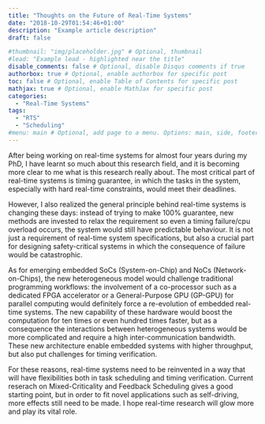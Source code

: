 ```yaml
---
title: "Thoughts on the Future of Real-Time Systems"
date: "2018-10-29T01:54:46+01:00"
description: "Example article description"
draft: false

#thumbnail: "img/placeholder.jpg" # Optional, thumbnail
#lead: "Example lead - highlighted near the title"
disable_comments: false # Optional, disable Disqus comments if true
authorbox: true # Optional, enable authorbox for specific post
toc: false # Optional, enable Table of Contents for specific post
mathjax: true # Optional, enable MathJax for specific post
categories:
  - "Real-Time Systems"
tags:
  - "RTS"
  - "Scheduling"
#menu: main # Optional, add page to a menu. Options: main, side, footer
---
```


After being working on real-time systems for almost four years during my PhD, I have learnt so much about this research field, and it is becoming more clear to me what is this research really about. The most critical part of real-time systems is timing guarantee, in which the tasks in the system, especially with hard real-time constraints, would meet their deadlines.

However, I also realized the general principle behind real-time systems is changing these days: instead of trying to make 100% guarantee, new methods are invested to relax the requirement so even a timing failure/cpu overload occurs, the system would still have predictable behaviour. It is not just a requirement of real-time system specifications, but also a crucial part for designing safety-critical systems in which the consequence of failure would be catastrophic.

As for emerging embedded SoCs (System-on-Chip) and NoCs (Network-on-Chips), the new heterogeneous model would challenge traditional programming workflows: the involvement of a co-processor such as a dedicated FPGA accelerator or a General-Purpose GPU (GP-GPU) for parallel computing would definitely force a re-evolution of embedded real-time systems. The new capability of these hardware would boost the computation for ten times or even hundred times faster, but as a consequence the interactions between heterogeneous systems would be more complicated and require a high inter-communication bandwidth. These new architecture enable embedded systems with higher throughput, but also put challenges for timing verification.

For these reasons, real-time systems need to be reinvented in a way that will have flexibilities both in task scheduling and timing verification. Current reserach on Mixed-Criticality and Feedback Scheduling gives a good starting point, but in order to fit novel applications such as self-driving, more effects still need to be made. I hope real-time research will glow more and play its vital role.
